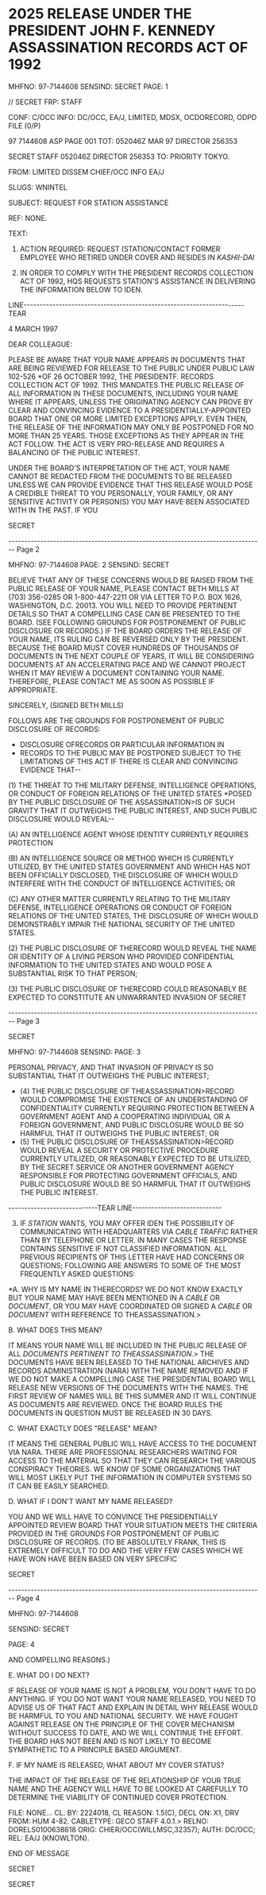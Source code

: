 # 2025 RELEASE UNDER THE PRESIDENT JOHN F. KENNEDY ASSASSINATION RECORDS ACT OF 1992

MHFNO: 97-7144608 SENSIND: SECRET PAGE: 1

// SECRET FRP: STAFF

CONF: C/OCC INFO: DC/OCC, EA/J, LIMITED, MDSX, OCDORECORD, ODPD
FILE (0/P)

97 7144608 ASP PAGE 001
TOT: 052046Z MAR 97 DIRECTOR 256353

SECRET
STAFF 052046Z DIRECTOR 256353
TO: PRIORITY TOKYO.

FROM: LIMITED DISSEM CHIEF/OCC INFO EA/J

SLUGS: WNINTEL

SUBJECT: REQUEST FOR STATION ASSISTANCE

REF: NONE.

TEXT:

1. ACTION REQUIRED: REQUEST (STATION/CONTACT FORMER EMPLOYEE
WHO RETIRED UNDER COVER AND RESIDES IN *KASHII-DAI*

2. IN ORDER TO COMPLY WITH THE PRESIDENT<JFK ASSASSINATION>
RECORDS COLLECTION ACT OF 1992, HQS REQUESTS STATION'S ASSISTANCE
IN DELIVERING THE INFORMATION BELOW TO IDEN.

LINE---------------------------------------------------------------------TEAR

4 MARCH 1997

DEAR COLLEAGUE:

PLEASE BE AWARE THAT YOUR NAME APPEARS IN DOCUMENTS THAT ARE
BEING REVIEWED FOR RELEASE TO THE PUBLIC UNDER PUBLIC LAW 102-526
*OF 26 OCTOBER 1992, THE PRESIDENT<JOHN>F.<KENNEDY ASSASSINATION>
RECORDS COLLECTION ACT OF 1992. THIS MANDATES THE PUBLIC RELEASE
OF ALL INFORMATION IN THESE DOCUMENTS, INCLUDING YOUR NAME WHERE
IT APPEARS, UNLESS THE ORIGINATING AGENCY CAN PROVE BY CLEAR AND
CONVINCING EVIDENCE TO A PRESIDENTIALLY-APPOINTED BOARD THAT ONE
OR MORE LIMITED EXCEPTIONS APPLY. EVEN THEN, THE RELEASE OF THE
INFORMATION MAY ONLY BE POSTPONED FOR NO MORE THAN 25 YEARS.
THOSE EXCEPTIONS AS THEY APPEAR IN THE ACT FOLLOW. THE ACT IS
VERY PRO-RELEASE AND REQUIRES A BALANCING OF THE PUBLIC INTEREST.

UNDER THE BOARD'S INTERPRETATION OF THE ACT, YOUR NAME CANNOT
BE REDACTED FROM THE DOCUMENTS TO BE RELEASED UNLESS WE CAN
PROVIDE EVIDENCE THAT THIS RELEASE WOULD POSE A CREDIBLE THREAT TO
YOU PERSONALLY, YOUR FAMILY, OR ANY SENSITIVE ACTIVITY OR
PERSON(S) YOU MAY HAVE BEEN ASSOCIATED WITH IN THE PAST. IF YOU

SECRET

-------------------------------------------------------------------------------- Page 2

MHFNO: 97-7144608                                              PAGE: 2
SENSIND: SECRET

BELIEVE THAT ANY OF THESE CONCERNS WOULD BE RAISED FROM THE PUBLIC
RELEASE OF YOUR NAME, PLEASE CONTACT BETH MILLS AT (703) 356-0285
OR 1-800-447-2211 OR VIA LETTER TO P.O. BOX 1626, WASHINGTON, D.C.
20013. YOU WILL NEED TO PROVIDE PERTINENT DETAILS SO THAT A
COMPELLING CASE CAN BE PRESENTED TO THE BOARD. (SEE FOLLOWING
GROUNDS FOR POSTPONEMENT OF PUBLIC DISCLOSURE OR RECORDS.) IF THE
BOARD ORDERS THE RELEASE OF YOUR NAME, ITS RULING CAN BE REVERSED
ONLY BY THE PRESIDENT. BECAUSE THE BOARD MUST COVER HUNDREDS OF
THOUSANDS OF DOCUMENTS IN THE NEXT COUPLE OF YEARS, IT WILL BE
CONSIDERING DOCUMENTS AT AN ACCELERATING PACE AND WE CANNOT
PROJECT WHEN IT MAY REVIEW A DOCUMENT CONTAINING YOUR NAME.
THEREFORE, PLEASE CONTACT ME AS SOON AS POSSIBLE IF APPROPRIATE.

SINCERELY,
(SIGNED BETH MILLS)

FOLLOWS ARE THE GROUNDS FOR POSTPONEMENT OF PUBLIC DISCLOSURE OF
RECORDS:

* DISCLOSURE OF<ASSASSINATION>RECORDS OR PARTICULAR INFORMATION IN
* <ASSASSINATION>RECORDS TO THE PUBLIC MAY BE POSTPONED SUBJECT TO
THE LIMITATIONS OF THIS ACT IF THERE IS CLEAR AND CONVINCING
EVIDENCE THAT--

(1) THE THREAT TO THE MILITARY DEFENSE, INTELLIGENCE
OPERATIONS, OR CONDUCT OF FOREIGN RELATIONS OF THE UNITED STATES
*POSED BY THE PUBLIC DISCLOSURE OF THE ASSASSINATION>IS OF SUCH
GRAVITY THAT IT OUTWEIGHS THE PUBLIC INTEREST, AND SUCH PUBLIC
DISCLOSURE WOULD REVEAL--

(A) AN INTELLIGENCE AGENT WHOSE IDENTITY CURRENTLY REQUIRES
PROTECTION

(B) AN INTELLIGENCE SOURCE OR METHOD WHICH IS CURRENTLY
UTILIZED,
BY THE UNITED STATES GOVERNMENT AND WHICH HAS NOT BEEN
OFFICIALLY
DISCLOSED, THE DISCLOSURE OF WHICH WOULD INTERFERE WITH THE
CONDUCT OF INTELLIGENCE ACTIVITIES; OR

(C) ANY OTHER MATTER CURRENTLY RELATING TO THE MILITARY
DEFENSE,
INTELLIGENCE OPERATIONS OR CONDUCT OF FOREIGN RELATIONS OF
THE
UNITED STATES, THE DISCLOSURE OF WHICH WOULD DEMONSTRABLY
IMPAIR
THE NATIONAL SECURITY OF THE UNITED STATES.

(2) THE PUBLIC DISCLOSURE OF THE<ASSASSINATION>RECORD WOULD
REVEAL THE NAME OR IDENTITY OF A LIVING PERSON WHO PROVIDED
CONFIDENTIAL INFORMATION TO THE UNITED STATES AND WOULD POSE A
SUBSTANTIAL RISK TO THAT PERSON;

(3) THE PUBLIC DISCLOSURE OF THE<ASSASSINATION>RECORD COULD
REASONABLY BE EXPECTED TO CONSTITUTE AN UNWARRANTED INVASION OF
SECRET

-------------------------------------------------------------------------------- Page 3

SECRET

MHFNO: 97-7144608 SENSIND: PAGE: 3

PERSONAL PRIVACY, AND THAT INVASION OF PRIVACY IS SO SUBSTANTIAL
THAT IT OUTWEIGHS THE PUBLIC INTEREST;

*   (4) THE PUBLIC DISCLOSURE OF THEASSASSINATION>RECORD WOULD
    COMPROMISE THE EXISTENCE OF AN UNDERSTANDING OF CONFIDENTIALITY
    CURRENTLY REQUIRING PROTECTION BETWEEN A GOVERNMENT AGENT AND A
    COOPERATING INDIVIDUAL OR A FOREIGN GOVERNMENT, AND PUBLIC
    DISCLOSURE WOULD BE SO HARMFUL THAT IT OUTWEIGHS THE PUBLIC
    INTEREST; OR
*   (5) THE PUBLIC DISCLOSURE OF THEASSASSINATION>RECORD WOULD
    REVEAL A SECURITY OR PROTECTIVE PROCEDURE CURRENTLY UTILIZED, OR
    REASONABLY EXPECTED TO BE UTILIZED, BY THE SECRET SERVICE OR
    ANOTHER GOVERNMENT AGENCY RESPONSIBLE FOR PROTECTING GOVERNMENT
    OFFICIALS, AND PUBLIC DISCLOSURE WOULD BE SO HARMFUL THAT IT
    OUTWEIGHS THE PUBLIC INTEREST.

----------------------------TEAR LINE----------------------------

3.  IF *STATION* WANTS, YOU MAY OFFER IDEN THE POSSIBILITY OF
    COMMUNICATING WITH HEADQUARTERS VIA *CABLE TRAFFIC* RATHER THAN BY
    TELEPHONE OR LETTER. IN MANY CASES THE RESPONSE CONTAINS
    SENSITIVE IF NOT CLASSIFIED INFORMATION. ALL PREVIOUS RECIPIENTS
    OF THIS LETTER HAVE HAD CONCERNS OR QUESTIONS; FOLLOWING ARE
    ANSWERS TO SOME OF THE MOST FREQUENTLY ASKED QUESTIONS:

*A. WHY IS MY NAME IN THE<JFK ASSASSINATION>RECORDS?
WE DO NOT KNOW EXACTLY BUT YOUR NAME MAY HAVE BEEN MENTIONED IN A
*CABLE* OR *DOCUMENT*, OR YOU MAY HAVE COORDINATED OR SIGNED A *CABLE*
OR *DOCUMENT* WITH REFERENCE TO THEASSASSINATION.>

B. WHAT DOES THIS MEAN?

IT MEANS YOUR NAME WILL BE INCLUDED IN THE PUBLIC RELEASE OF ALL
*DOCUMENTS PERTINENT TO THEASSASSINATION.>* THE DOCUMENTS HAVE BEEN
RELEASED TO THE NATIONAL ARCHIVES AND RECORDS ADMINISTRATION
(NARA) WITH THE NAME REMOVED AND IF WE DO NOT MAKE A COMPELLING
CASE THE PRESIDENTIAL BOARD WILL RELEASE NEW VERSIONS OF THE
DOCUMENTS WITH THE NAMES. THE FIRST REVIEW OF NAMES WILL BE THIS
SUMMER AND IT WILL CONTINUE AS DOCUMENTS ARE REVIEWED. ONCE THE
BOARD RULES THE DOCUMENTS IN QUESTION MUST BE RELEASED IN 30 DAYS.

C. WHAT EXACTLY DOES "RELEASE" MEAN?

IT MEANS THE GENERAL PUBLIC WILL HAVE ACCESS TO THE DOCUMENT VIA
NARA. THERE ARE PROFESSIONAL RESEARCHERS WAITING FOR ACCESS TO
THE MATERIAL SO THAT THEY CAN RESEARCH THE VARIOUS CONSPIRACY
THEORIES. WE KNOW OF SOME ORGANIZATIONS THAT WILL MOST LIKELY PUT
THE INFORMATION IN COMPUTER SYSTEMS SO IT CAN BE EASILY SEARCHED.

D. WHAT IF I DON'T WANT MY NAME RELEASED?

YOU AND WE WILL HAVE TO CONVINCE THE PRESIDENTIALLY APPOINTED
REVIEW BOARD THAT YOUR SITUATION MEETS THE CRITERIA PROVIDED IN
THE GROUNDS FOR POSTPONEMENT OF PUBLIC DISCLOSURE OF RECORDS. (TO
BE ABSOLUTELY FRANK, THIS IS EXTREMELY DIFFICULT TO DO AND THE
VERY FEW CASES WHICH WE HAVE WON HAVE BEEN BASED ON VERY SPECIFIC

SECRET

-------------------------------------------------------------------------------- Page 4

MHFNO: 97-7144608

SENSIND: SECRET

PAGE: 4

AND COMPELLING REASONS.)

E. WHAT DO I DO NEXT?

IF RELEASE OF YOUR NAME IS NOT A PROBLEM, YOU DON'T HAVE TO DO
ANYTHING. IF YOU DO NOT WANT YOUR NAME RELEASED, YOU NEED TO
ADVISE US OF THAT FACT AND EXPLAIN IN DETAIL WHY RELEASE WOULD BE
HARMFUL TO YOU AND NATIONAL SECURITY. WE HAVE FOUGHT AGAINST
RELEASE ON THE PRINCIPLE OF THE COVER MECHANISM WITHOUT SUCCESS TO
DATE, AND WE WILL CONTINUE THE EFFORT. THE BOARD HAS NOT BEEN AND
IS NOT LIKELY TO BECOME SYMPATHETIC TO A PRINCIPLE BASED
ARGUMENT.

F. IF MY NAME IS RELEASED, WHAT ABOUT MY COVER STATUS?

THE IMPACT OF THE RELEASE OF THE RELATIONSHIP OF YOUR TRUE NAME
AND THE AGENCY WILL HAVE TO BE LOOKED AT CAREFULLY TO DETERMINE
THE VIABILITY OF CONTINUED COVER PROTECTION.

FILE: NONE... CL. BY: 2224018, CL REASON: 1.5(C), DECL ON:
X1, DRV FROM: HUM 4-82.
CABLETYPE: GECO STAFF 4.0.1.>
RELNO: DORELS0100638618
ORIG: CHIER/OCC(WILLMSC,32357); AUTH: DC/OCC; REL: EA/J
(KNOWLTON).

END OF MESSAGE

SECRET

SECRET
